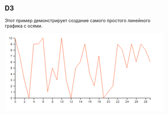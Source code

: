 ## D3

Этот пример демонстрирует создание самого простого линейного графика с осями.

![chart](chart.png)